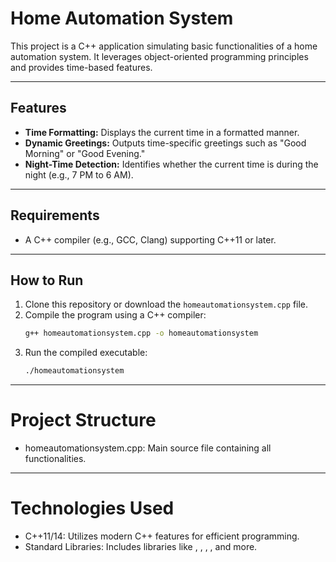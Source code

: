 # Home Automation System

This project is a C++ application simulating basic functionalities of a home automation system. It leverages object-oriented programming principles and provides time-based features.

---

## Features
- **Time Formatting:** Displays the current time in a formatted manner.
- **Dynamic Greetings:** Outputs time-specific greetings such as "Good Morning" or "Good Evening."
- **Night-Time Detection:** Identifies whether the current time is during the night (e.g., 7 PM to 6 AM).

---

## Requirements
- A C++ compiler (e.g., GCC, Clang) supporting C++11 or later.

---

## How to Run
1. Clone this repository or download the `homeautomationsystem.cpp` file.
2. Compile the program using a C++ compiler:
   ```bash
   g++ homeautomationsystem.cpp -o homeautomationsystem
3. Run the compiled executable:
   ```bash
   ./homeautomationsystem

---

# Project Structure
- homeautomationsystem.cpp: Main source file containing all functionalities.

---

# Technologies Used
- C++11/14: Utilizes modern C++ features for efficient programming.
- Standard Libraries: Includes libraries like <iostream>, <string>, <ctime>, <chrono>, and more.
